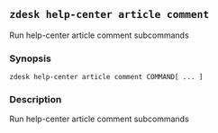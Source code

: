 ## `zdesk help-center article comment`

Run help-center article comment subcommands

### Synopsis

    zdesk help-center article comment COMMAND[ ... ]

### Description

Run help-center article comment subcommands

